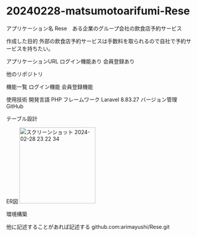 # 20240228-matsumotoarifumi-Rese
アプリケーション名
Rese　ある企業のグループ会社の飲食店予約サービス

作成した目的
外部の飲食店予約サービスは手数料を取られるので自社で予約サービスを持ちたい。

アプリケーションURL
ログイン機能あり
会員登録あり

他のリポジトリ

機能一覧
ログイン機能
会員登録機能

使用技術 
開発言語 PHP フレームワーク Laravel 8.83.27 バージョン管理 GitHub

テーブル設計

ER図
<img width="203" alt="スクリーンショット 2024-02-28 23 22 34" src="https://github.com/arimayushi/20240228-matsumotoarifumi-Rese/assets/130049270/dce03ca9-2b10-472d-98ed-729444ea6103">

環境構築

他に記述することがあれば記述する
github.com:arimayushi/Rese.git
